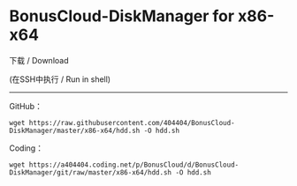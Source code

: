 # BonusCloud-DiskManager for x86-x64

下载 / Download

(在SSH中执行 / Run in shell)

----------------------------------------------------------------------------------------------------------------------

GitHub：
```
wget https://raw.githubusercontent.com/404404/BonusCloud-DiskManager/master/x86-x64/hdd.sh -O hdd.sh
```

Coding：
```
wget https://a404404.coding.net/p/BonusCloud/d/BonusCloud-DiskManager/git/raw/master/x86-x64/hdd.sh -O hdd.sh
```

